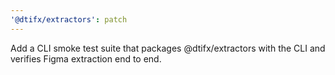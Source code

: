 ```yaml
---
'@dtifx/extractors': patch
---
```


Add a CLI smoke test suite that packages @dtifx/extractors with the CLI and verifies Figma
extraction end to end.
